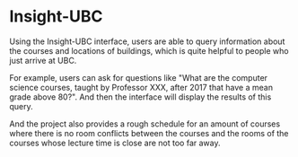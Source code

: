 # Insight-UBC

Using the Insight-UBC interface, users are able to query information about the courses and locations of buildings, which is quite helpful to people who just arrive at UBC.

For example, users can ask for questions like "What are the computer science courses, taught by Professor XXX, after 2017 that have a mean grade above 80?". And then the interface will display the results of this query.

And the project also provides a rough schedule for an amount of courses where there is no room conflicts between the courses and the rooms of the courses whose lecture time is close are not too far away.
